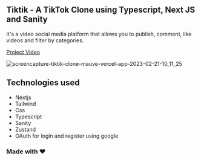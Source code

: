 ## Tiktik - A TikTok Clone using Typescript, Next JS and Sanity

It's a video social media platform that allows you to publish, comment, like videos and filter by categories.


<a href="https://www.youtube.com/watch?v=_-AczVxv39k" target="_blank" title="Demo">
    Project Video
</a>

![screencapture-tiktik-clone-mauve-vercel-app-2023-02-21-10_11_25](https://user-images.githubusercontent.com/64034106/220285944-2c1a568e-43b1-472e-a330-6b4ada64faf3.png)

## Technologies used

- Nextjs
- Tailwind
- Css
- Typescript
- Sanity
- Zustand
- OAuth for login and register using google

### Made with :heart: 

